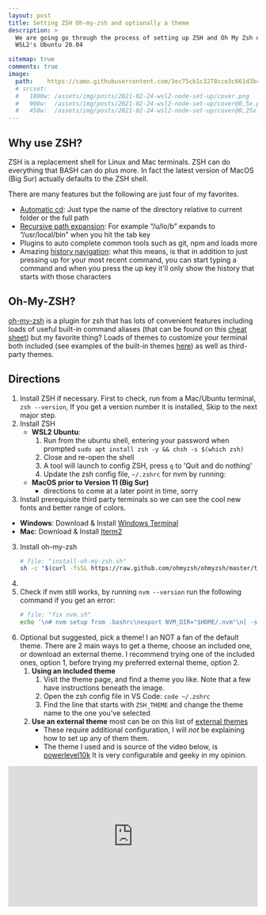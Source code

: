 ```yaml
---
layout: post
title: Setting ZSH Oh-my-zsh and optionally a theme
description: >
  We are going go through the process of setting up ZSH and Oh My Zsh on Mac and
  WSL2's Ubuntu 20.04

sitemap: true
comments: true
image:
  path:    https://camo.githubusercontent.com/3ec75cb1c3278cce3c661d3bcf72a4eca75db241a6ace648ea014b02f3f44458/68747470733a2f2f73332e616d617a6f6e6177732e636f6d2f6f686d797a73682f6f682d6d792d7a73682d6c6f676f2e706e67
  # srcset:
  #   1800w: /assets/img/posts/2021-02-24-wsl2-node-set-up/cover.png
  #   900w:  /assets/img/posts/2021-02-24-wsl2-node-set-up/cover@0,5x.png
  #   450w:  /assets/img/posts/2021-02-24-wsl2-node-set-up/cover@0,25x.png
---
```



## Why use ZSH?

ZSH is a replacement shell for Linux and Mac terminals. ZSH can do everything
that BASH can do plus more. In fact the latest version of MacOS (Big Sur)
actually defaults to the ZSH shell.

There are many features but the following are just four of my favorites.

- [Automatic cd](https://github.com/hmml/awesome-zsh#auto-change-directories):
  Just type the name of the directory relative to current folder or the full path
- [Recursive path expansion](https://github.com/hmml/awesome-zsh#expand-paths):
  For example “/u/lo/b” expands to “/usr/local/bin” when you hit the tab key
- Plugins to auto complete common tools such as git, npm and loads more
- Amazing [history navigation](https://github.com/hmml/awesome-zsh#history-navigation):
  what this means, is that in addition to just pressing up for your most recent
  command, you can start typing a command and when you press the up key it'll
  only show the history that starts with those characters

## Oh-My-ZSH?

[oh-my-zsh](https://ohmyz.sh/) is a plugin for zsh that has lots of convenient
features including loads of useful built-in command aliases (that can be found
on this [cheat sheet](https://github.com/ohmyzsh/ohmyzsh/wiki/Cheatsheet)) but
my favorite thing? Loads of themes to customize your terminal both included (see
examples of the built-in themes
[here](https://github.com/ohmyzsh/ohmyzsh/wiki/Themes)) as well as third-party
themes.


## Directions

1. Install ZSH if necessary. First to check, run from a Mac/Ubuntu terminal,
   `zsh --version`, If you get a version number it is installed, Skip to the
   next major step.
  2. Install ZSH
      - __WSL2 Ubuntu__:
        1. Run from the ubuntu shell, entering your password when prompted `sudo apt install zsh -y && chsh -s $(which zsh)`
        3. Close and re-open the shell
        4. A tool will launch to config ZSH, press `q` to 'Quit and do nothing'
        5. Update the zsh config file, `~/.zshrc` for nvm by running:
      - __MacOS prior to Version 11 (Big Sur)__
        - directions to come at a later point in time, sorry
2. Install prerequisite third party terminals so we can see the cool new fonts
   and better range of colors.
  - __Windows__: Download & Install [Windows Terminal](https://aka.ms/terminal)
  - __Mac__: Download & Install [Iterm2](https://iterm2.com/)
3. Install oh-my-zsh
    ```bash
    # file: "install-oh-my-zsh.sh"
    sh -c "$(curl -fsSL https://raw.github.com/ohmyzsh/ohmyzsh/master/tools/install.sh)"
    ```
  1.
4. Check if nvm still works, by running `nvm --version` run the following command if you get an error:
    ```bash
    # file: "fix nvm.sh"
    echo '\n# nvm setup from .bashrc\nexport NVM_DIR="$HOME/.nvm"\n[ -s "$NVM_DIR/nvm.sh" ] && \. "$NVM_DIR/nvm.sh"  # This loads nvm' >> .zshrc
    ```
5. Optional but suggested, pick a theme! I an NOT a fan of the default theme.
   There are 2 main ways to get a theme, choose an included one, or download an
   external theme. I recommend trying one of the included ones, option 1, before trying
   my preferred external theme, option 2.
    1. __Using an included theme__
        1. Visit the theme page, and find a theme you like. Note that a few have
            instructions beneath the image.
        2. Open the zsh config file in VS Code: `code ~/.zshrc`
        3. Find the line that starts with `ZSH_THEME` and change the theme name
            to the one you've selected
    2. __Use an external theme__ most can be on this list of [external themes](https://github.com/ohmyzsh/ohmyzsh/wiki/External-themes)
          - These require additional configuration, I will *not* be explaining how to
            set up any of them them.
          - The theme I used and is source of the video below, is
            [powerlevel10k](https://github.com/ohmyzsh/ohmyzsh/wiki/External-themes#powerlevel10k)
            It is very configurable and geeky in my opinion.

<div class="youtube-container">
    <iframe
        src="https://www.youtube.com/embed/XTri3QiYrWc"
        frameborder="0"
        allow="accelerometer; autoplay; clipboard-write; encrypted-media; gyroscope; picture-in-picture"
        allowfullscreen
        class="youtube-video"
    >
    </iframe>
</div>

<style>
    .youtube-container {
        position: relative;
        width: 100%;
        height: 0;
        padding-bottom: 56.25%;
    }
    .youtube-video {
        position: absolute;
        top: 0;
        left: 0;
        width: 100%;
        height: 100%;
    }
</style>
